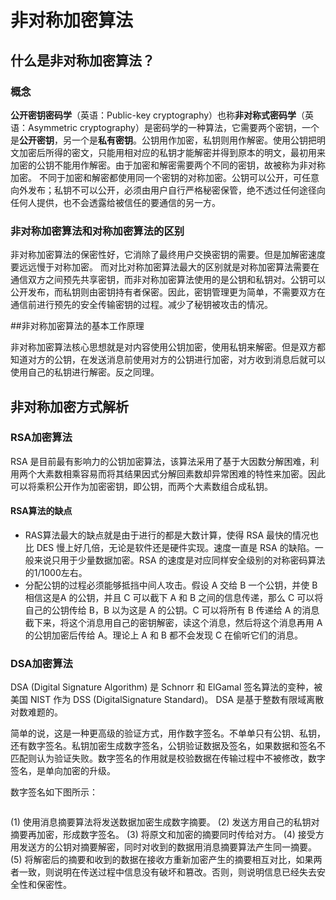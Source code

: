# 非对称加密算法

## 什么是非对称加密算法？

### 概念

**公开密钥密码学**（英语：Public-key cryptography）也称**非对称式密码学**（英语：Asymmetric cryptography）是密码学的一种算法，它需要两个密钥，一个是**公开密钥**，另一个是**私有密钥**。公钥用作加密，私钥则用作解密。使用公钥把明文加密后所得的密文，只能用相对应的私钥才能解密并得到原本的明文，最初用来加密的公钥不能用作解密。由于加密和解密需要两个不同的密钥，故被称为非对称加密。
    不同于加密和解密都使用同一个密钥的对称加密。公钥可以公开，可任意向外发布；私钥不可以公开，必须由用户自行严格秘密保管，绝不透过任何途径向任何人提供，也不会透露给被信任的要通信的另一方。

### 非对称加密算法和对称加密算法的区别

非对称加密算法的保密性好，它消除了最终用户交换密钥的需要。但是加解密速度要远远慢于对称加密。
而对比对称加密算法最大的区别就是对称加密算法需要在通信双方之间预先共享密钥，而非对称加密算法使用的是公钥和私钥对。公钥可以公开发布，而私钥则由密钥持有者保密。因此，密钥管理更为简单，不需要双方在通信前进行预先的安全传输密钥的过程。减少了秘钥被攻击的情况。

##非对称加密算法的基本工作原理

非对称加密算法核心思想就是对内容使用公钥加密，使用私钥来解密。但是双方都知道对方的公钥，在发送消息前使用对方的公钥进行加密，对方收到消息后就可以使用自己的私钥进行解密。反之同理。

## 非对称加密方式解析

### RSA加密算法

RSA 是目前最有影响力的公钥加密算法，该算法采用了基于大因数分解困难，利用两个大素数相乘容易而将其结果因式分解回素数却异常困难的特性来加密。因此可以将乘积公开作为加密密钥，即公钥，而两个大素数组合成私钥。

#### RSA算法的缺点

- RAS算法最大的缺点就是由于进行的都是大数计算，使得 RSA 最快的情况也比 DES 慢上好几倍，无论是软件还是硬件实现。速度一直是 RSA 的缺陷。一般来说只用于少量数据加密。RSA 的速度是对应同样安全级别的对称密码算法的1/1000左右。
- 分配公钥的过程必须能够抵挡中间人攻击。假设 A 交给 B 一个公钥，并使 B 相信这是A 的公钥，并且 C 可以截下 A 和 B 之间的信息传递，那么 C 可以将自己的公钥传给 B，B 以为这是 A 的公钥。C 可以将所有 B 传递给 A 的消息截下来，将这个消息用自己的密钥解密，读这个消息，然后将这个消息再用 A 的公钥加密后传给 A。理论上 A 和 B 都不会发现 C 在偷听它们的消息。

### DSA加密算法

DSA (Digital Signature Algorithm) 是 Schnorr 和 ElGamal 签名算法的变种，被美国 NIST 作为 DSS (DigitalSignature Standard)。
DSA 是基于整数有限域离散对数难题的。

简单的说，这是一种更高级的验证方式，用作数字签名。不单单只有公钥、私钥，还有数字签名。私钥加密生成数字签名，公钥验证数据及签名，如果数据和签名不匹配则认为验证失败。数字签名的作用就是校验数据在传输过程中不被修改，数字签名，是单向加密的升级。

数字签名如下图所示：

![]()

(1) 使用消息摘要算法将发送数据加密生成数字摘要。
(2) 发送方用自己的私钥对摘要再加密，形成数字签名。 
(3) 将原文和加密的摘要同时传给对方。 
(4) 接受方用发送方的公钥对摘要解密，同时对收到的数据用消息摘要算法产生同一摘要。
(5) 将解密后的摘要和收到的数据在接收方重新加密产生的摘要相互对比，如果两者一致，则说明在传送过程中信息没有破坏和篡改。否则，则说明信息已经失去安全性和保密性。





